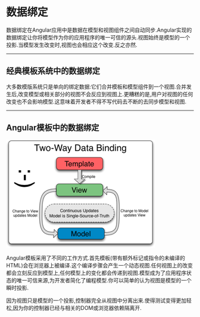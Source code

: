 # 数据绑定

数据绑定在Angular应用中是数据在模型和视图组件之间自动同步.Angular实现的数据绑定让你将模型作为你的应用程序的唯一可信的源头.视图始终是模型的一个投影.当模型发生改变时,视图也会相应这个改变.反之亦然.

---

## 经典模板系统中的数据绑定

大多数模版系统只是单向的绑定数据:它们合并模板和模型组件到一个视图.合并发生后,改变模型或相关部分的视图不会反应到视图上.更糟糕的是,用户对视图的任何改变也不会影响模型.这意味着开发者不得不写代码去不断的去同步模型和视图.

---

## Angular模板中的数据绑定

![](/assets/Two_Way_Data_Binding.png)

Angular模板采用了不同的工作方式.首先模板\(带有额外标记或指令的未编译的HTML\)会在浏览器上被编译.这个编译步骤会产生一个动态视图.任何视图上的改变都会立刻反应到模型上,任何模型上的变化都会传递到视图.模型成为了应用程序状态的唯一可信来源,为开发者简化了编程模型.你可以简单的认为视图是模型的一个瞬时投影.

因为视图只是模型的一个投影,控制器完全从视图中分离出来.使得测试变得更加轻松,因为你的控制器已经与相关的DOM或浏览器依赖隔离开.

